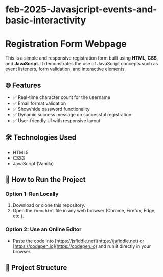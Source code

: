 # feb-2025-Javasjcript-events-and-basic-interactivity

# Registration Form Webpage

This is a simple and responsive registration form built using **HTML**, **CSS**, and **JavaScript**. It demonstrates the use of JavaScript concepts such as event listeners, form validation, and interactive elements.

## 🌐 Features

- ✅ Real-time character count for the username
- ✅ Email format validation
- ✅ Show/hide password functionality
- ✅ Dynamic success message on successful registration
- ✅ User-friendly UI with responsive layout

## 🛠 Technologies Used

- HTML5
- CSS3
- JavaScript (Vanilla)

## 🧪 How to Run the Project

### Option 1: Run Locally
1. Download or clone this repository.
2. Open the `form.html` file in any web browser (Chrome, Firefox, Edge, etc.).

### Option 2: Use an Online Editor
- Paste the code into [https://jsfiddle.net](https://jsfiddle.net) or [https://codepen.io](https://codepen.io) and run it directly in your browser.

## 📂 Project Structure

